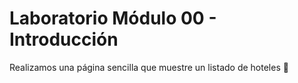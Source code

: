 # Laboratorio Módulo 00 - Introducción

Realizamos una página sencilla que muestre un listado de hoteles 🏨
